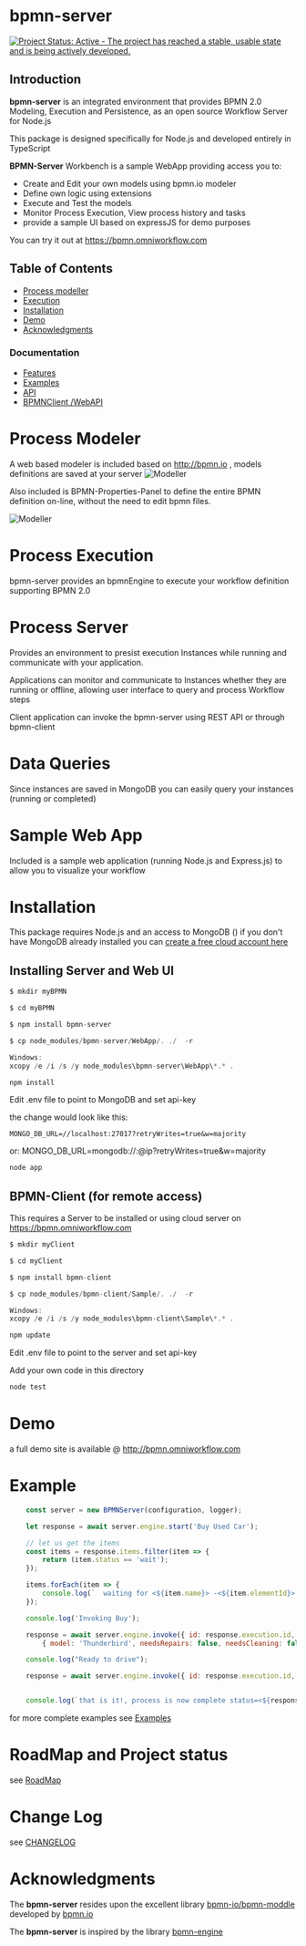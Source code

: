 bpmn-server
===========

[![Project Status: Active - The project has reached a stable, usable state and is being actively developed.](http://www.repostatus.org/badges/latest/active.svg)](http://www.repostatus.org/#active)

## Introduction
**bpmn-server** is an integrated environment that provides BPMN 2.0 Modeling, Execution and Persistence, as an open source Workflow Server for Node.js 

This package is designed specifically for Node.js and developed entirely in TypeScript 

**BPMN-Server** Workbench is a sample WebApp providing access you to:
- Create and Edit your own models using bpmn.io modeler
- Define own logic using extensions
- Execute and Test the models 
- Monitor Process Execution, View process history and tasks
- provide a sample UI based on expressJS for demo purposes

You can try it out at https://bpmn.omniworkflow.com 

## Table of Contents
- [Process modeller](#process-modeller)
- [Execution](#process-execution)
- [Installation](#installation)
- [Demo](#demo)
- [Acknowledgments](#acknowledgments)

### Documentation
- [Features](./docs/features.md)
- [Examples](./docs/examples.md)
- [API](./docs/api-summary.md)
- [BPMNClient /WebAPI](./docs/client-api.md)

# Process Modeler

A web based modeler is included based on http://bpmn.io , models definitions are saved at your server
![Modeller](./docs/model-demo.gif)

Also included is BPMN-Properties-Panel to define the entire BPMN definition on-line, without the need to edit bpmn files.

![Modeller](./docs/bb-1.PNG)

# Process Execution

bpmn-server provides an bpmnEngine to execute your workflow definition supporting BPMN 2.0

# Process Server

Provides an environment to presist execution Instances while running and communicate with your application.

Applications can monitor and communicate to Instances whether they are running or offline, allowing user interface to query and process Workflow steps

Client application can invoke the bpmn-server using REST API or through bpmn-client

# Data Queries 

Since instances are saved in MongoDB you can easily query your instances (running or completed)

# Sample Web App

Included is a sample web application (running Node.js and Express.js) to allow you to visualize your workflow 

# Installation

This package requires Node.js and an access to MongoDB ()
if you don't have MongoDB already installed you can [create a free cloud account here](http://bit.ly/cyd-atlas)

## Installing Server and Web UI
```javascript
$ mkdir myBPMN

$ cd myBPMN

$ npm install bpmn-server

$ cp node_modules/bpmn-server/WebApp/. ./  -r

Windows: 
xcopy /e /i /s /y node_modules\bpmn-server\WebApp\*.* .

npm install

```
Edit .env file to point to MongoDB and set api-key

the change would look like this:

    MONGO_DB_URL=//localhost:27017?retryWrites=true&w=majority
or:
    MONGO_DB_URL=mongodb://<userName>:<password>@ip?retryWrites=true&w=majority

```javascript
node app
```
## BPMN-Client (for remote access)

This requires a Server to be installed or using cloud server on https://bpmn.omniworkflow.com

```javascript
$ mkdir myClient

$ cd myClient

$ npm install bpmn-client

$ cp node_modules/bpmn-client/Sample/. ./  -r

Windows: 
xcopy /e /i /s /y node_modules\bpmn-client\Sample\*.* .

npm update

```

Edit .env file to point to the server and set api-key 

Add your own code in this directory

```javascript
node test

```


# Demo

a full demo site is available @ http://bpmn.omniworkflow.com

# Example

```javascript
    const server = new BPMNServer(configuration, logger);

    let response = await server.engine.start('Buy Used Car');

    // let us get the items
    const items = response.items.filter(item => {
        return (item.status == 'wait');
    });

    items.forEach(item => {
        console.log(`  waiting for <${item.name}> -<${item.elementId}> id: <${item.id}> `);
    });

    console.log('Invoking Buy');

    response = await server.engine.invoke({ id: response.execution.id, "items.elementId": 'task_Buy' },
        { model: 'Thunderbird', needsRepairs: false, needsCleaning: false });

    console.log("Ready to drive");

    response = await server.engine.invoke({ id: response.execution.id, "items.elementId": 'task_Drive' });


    console.log(`that is it!, process is now complete status=<${response.execution.status}>`)

```
for more complete examples see [Examples](./docs/examples.md)
# RoadMap and Project status
see [RoadMap](https://github.com/ralphhanna/bpmn-server/projects/1)
# Change Log

see [CHANGELOG](./docs/CHANGELOG.md)

# Acknowledgments

The **bpmn-server** resides upon the excellent library [bpmn-io/bpmn-moddle](https://github.com/bpmn-io/bpmn-moddle) developed by [bpmn.io](http://bpmn.io/)

The **bpmn-server** is inspired by the library [bpmn-engine](https://github.com/paed01/bpmn-engine) 
